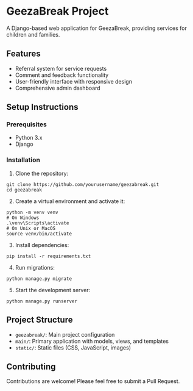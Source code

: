 # GeezaBreak Project

A Django-based web application for GeezaBreak, providing services for children and families.

## Features

- Referral system for service requests
- Comment and feedback functionality
- User-friendly interface with responsive design
- Comprehensive admin dashboard

## Setup Instructions

### Prerequisites
- Python 3.x
- Django

### Installation

1. Clone the repository:
```
git clone https://github.com/yourusername/geezabreak.git
cd geezabreak
```

2. Create a virtual environment and activate it:
```
python -m venv venv
# On Windows
.\venv\Scripts\activate
# On Unix or MacOS
source venv/bin/activate
```

3. Install dependencies:
```
pip install -r requirements.txt
```

4. Run migrations:
```
python manage.py migrate
```

5. Start the development server:
```
python manage.py runserver
```

## Project Structure

- `geezabreak/`: Main project configuration
- `main/`: Primary application with models, views, and templates
- `static/`: Static files (CSS, JavaScript, images)

## Contributing

Contributions are welcome! Please feel free to submit a Pull Request.
